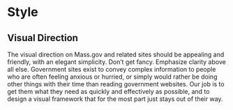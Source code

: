 # Style

## Visual Direction

The visual direction on Mass.gov and related sites should be appealing and friendly, with an elegant simplicity. Don’t get fancy. Emphasize clarity above all else. Government sites exist to convey complex information to people who are often feeling anxious or hurried, or simply would rather be doing other things with their time than reading government websites. Our job is to get them what they need as quickly and effectively as possible, and to design a visual framework that for the most part just stays out of their way.  
  



